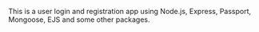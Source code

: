 This is a user login and registration app using Node.js, Express, Passport, Mongoose, EJS and some other packages.